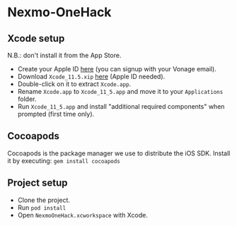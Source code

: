 # Nexmo-OneHack

## Xcode setup

N.B.: don't install it from the App Store.

- Create your Apple ID [here](https://appleid.apple.com/account#!&page=create) (you can signup with your Vonage email).
- Download `Xcode_11.5.xip` [here](https://developer.apple.com/services-account/download?path=/Developer_Tools/Xcode_11.5/Xcode_11.5.xip) (Apple ID needed).
- Double-click on it to extract `Xcode.app`.
- Rename `Xcode.app` to `Xcode_11_5.app` and move it to your `Applications` folder.
- Run `Xcode_11_5.app` and install "additional required components" when prompted (first time only).

## Cocoapods

Cocoapods is the package manager we use to distribute the iOS SDK.
Install it by executing: `gem install cocoapods`

## Project setup

- Clone the project.
- Run `pod install`
- Open `NexmoOneHack.xcworkspace` with Xcode.
